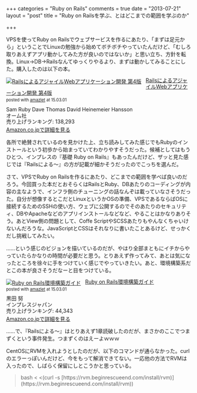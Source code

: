 +++
categories = "Ruby on Rails"
comments = true
date = "2013-07-21"
layout = "post"
title = "Ruby on Railsを学ぶ、とはどこまでの範囲を学ぶのか"

+++

VPSを使ってRuby on Railsでウェブサービスを作るにあたり、「まずは足元から」ということでLinuxの勉強から始めてボチボチやっていたんだけど、「むしろ取りあえずアプリ動かしてみた方が良いのではないか」と思い立ち、方針を転換。Linux→DB→Railsなんてゆっくりやるより、まずは動かしてみることにした。購入したのは以下の本。

<div class="amazlet-box" style="margin-bottom:0px;"><div class="amazlet-image" style="float:left;margin:0px 12px 1px 0px;"><a href="http://www.amazon.co.jp/exec/obidos/ASIN/4274068668/diary081213-22/ref=nosim/" name="amazletlink" target="_blank"><img src="http://ecx.images-amazon.com/images/I/51Gibg-iYTL._SL160_.jpg" alt="RailsによるアジャイルWebアプリケーション開発 第4版" style="border: none;" /></a></div><div class="amazlet-info" style="line-height:120%; margin-bottom: 10px"><div class="amazlet-name" style="margin-bottom:10px;line-height:120%"><a href="http://www.amazon.co.jp/exec/obidos/ASIN/4274068668/diary081213-22/ref=nosim/" name="amazletlink" target="_blank">RailsによるアジャイルWebアプリケーション開発 第4版</a><div class="amazlet-powered-date" style="font-size:80%;margin-top:5px;line-height:120%">posted with <a href="http://www.amazlet.com/" title="amazlet" target="_blank">amazlet</a> at 15.03.01</div></div><div class="amazlet-detail">Sam Ruby Dave Thomas David Heinemeier Hansson <br />オーム社 <br />売り上げランキング: 138,293<br /></div><div class="amazlet-sub-info" style="float: left;"><div class="amazlet-link" style="margin-top: 5px"><a href="http://www.amazon.co.jp/exec/obidos/ASIN/4274068668/diary081213-22/ref=nosim/" name="amazletlink" target="_blank">Amazon.co.jpで詳細を見る</a></div></div></div><div class="amazlet-footer" style="clear: left"></div></div>

各所で絶賛されているのを見かけた上、立ち読みしてみた感じでもRubyのインストールという初歩から始まっていてわかりやすそうだった。候補としてはもうひとつ、インプレスの『基礎 Ruby on Rails』もあったんだけど、ザッと見た感じでは『Railsによる〜』の方が記載が細かそうだったのでこっちを選んだ。

さて、VPSでRuby on Railsを作るにあたり、どこまでの範囲を学べば良いのだろう。今回買った本だとおそらくはRailsとRuby、DBあたりのコーディングが内容の主なようで、インフラ側のチューニングの話なんぞは載っていなさそうだった。自分が想像するとこだとLinuxというかOSの準備、VPSであるならばOSに接続するためのSSHの使い方、ウェブに公開するのでそのあたりのセキュリティ、DBやApacheなどのアプリインストールなどなど、やることはかなりありそう。あとView側の問題として、Coffe ScriptやSCSSあたりもやんなくちゃいけないんだろうな。JavaScriptとCSSはそれなりに書いたことあるけど、せっかくだし挑戦してみたい。

……という感じのビジョンを描いているのだが、やはり全部まともにイチからやっていたらかなりの時間が必要だと思う。とりあえず作ってみて、あとは気になったところを徐々に手をつけていく感じでやっていきたい。あと、環境構築系だとこの本が良さそうだなーと目をつけている。

<div class="amazlet-box" style="margin-bottom:0px;"><div class="amazlet-image" style="float:left;margin:0px 12px 1px 0px;"><a href="http://www.amazon.co.jp/exec/obidos/ASIN/4844333755/diary081213-22/ref=nosim/" name="amazletlink" target="_blank"><img src="http://ecx.images-amazon.com/images/I/51Mb377pxwL._SL160_.jpg" alt="Ruby on Rails環境構築ガイド" style="border: none;" /></a></div><div class="amazlet-info" style="line-height:120%; margin-bottom: 10px"><div class="amazlet-name" style="margin-bottom:10px;line-height:120%"><a href="http://www.amazon.co.jp/exec/obidos/ASIN/4844333755/diary081213-22/ref=nosim/" name="amazletlink" target="_blank">Ruby on Rails環境構築ガイド</a><div class="amazlet-powered-date" style="font-size:80%;margin-top:5px;line-height:120%">posted with <a href="http://www.amazlet.com/" title="amazlet" target="_blank">amazlet</a> at 15.03.01</div></div><div class="amazlet-detail">黒田 努 <br />インプレスジャパン <br />売り上げランキング: 44,343<br /></div><div class="amazlet-sub-info" style="float: left;"><div class="amazlet-link" style="margin-top: 5px"><a href="http://www.amazon.co.jp/exec/obidos/ASIN/4844333755/diary081213-22/ref=nosim/" name="amazletlink" target="_blank">Amazon.co.jpで詳細を見る</a></div></div></div><div class="amazlet-footer" style="clear: left"></div></div>


……で、『Railsによる〜』はとりあえず1章読破したのだが、まさかのここでつまずくという事件発生。つまずくのはえーよｗｗｗ

CentOSにRVMを入れようとしたのだが、以下のコマンドが通らなかった。curlのエラーっぽいんだけど、今をもって解消できてない。一応他の方法でRVMは入ったので、しばらく保留にしとこうかと思っている。

<blockquote>   bash < <(curl -s [https://rvm.beginrescueend.com/install/rvm)](https://rvm.beginrescueend.com/install/rvm))</blockquote>


